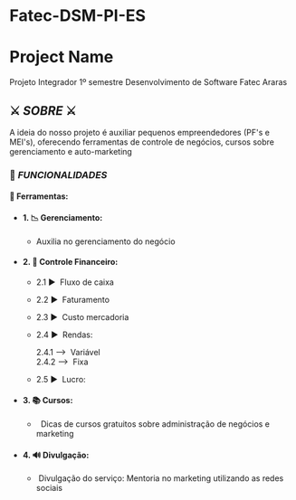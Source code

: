 # Fatec-DSM-PI-ES
<h1>Project Name </h1>

Projeto Integrador 1º semestre Desenvolvimento de Software Fatec Araras

<h2>⚔️ <em>SOBRE</em> ⚔️ </h2>
<p> A ideia do nosso projeto é auxiliar pequenos empreendedores (PF's e MEI's), oferecendo ferramentas de controle de negócios, cursos sobre gerenciamento e auto-marketing</p>
  
<h3> 💼 <em>FUNCIONALIDADES</em> </h3>

<h4> 🧰 Ferramentas: </h4> 

* #### 1. 📉 Gerenciamento:
    * Auxilia no gerenciamento do negócio

* #### 2. 💸 Controle Financeiro:
    * 2.1 ▶️  Fluxo de caixa
    * 2.2 ▶️  Faturamento
    * 2.3 ▶️  Custo mercadoria
    * 2.4 ▶️  Rendas:

        2.4.1 -->  Variável
        <br>
        2.4.2 -->  Fixa
    * 2.5 ▶️  Lucro:
   
* #### 3. 📚 Cursos:
    *   Dicas de cursos gratuitos sobre administração de negócios e marketing

* #### 4. 🔊 Divulgação:
    *   Divulgação do serviço: Mentoria no marketing utilizando as redes sociais

